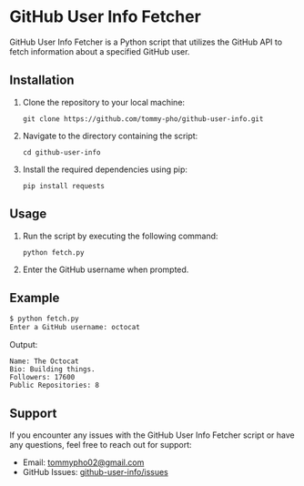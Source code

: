 # GitHub User Info Fetcher

GitHub User Info Fetcher is a Python script that utilizes the GitHub API to fetch information about a specified GitHub user.

## Installation

1. Clone the repository to your local machine:
   ```
   git clone https://github.com/tommy-pho/github-user-info.git
   ```

2. Navigate to the directory containing the script:
   ```
   cd github-user-info
   ```

3. Install the required dependencies using pip:
   ```
   pip install requests
   ```

## Usage

1. Run the script by executing the following command:
   ```
   python fetch.py
   ```

2. Enter the GitHub username when prompted.

## Example

```bash
$ python fetch.py
Enter a GitHub username: octocat
```

Output:
```
Name: The Octocat
Bio: Building things.
Followers: 17600
Public Repositories: 8
```

## Support

If you encounter any issues with the GitHub User Info Fetcher script or have any questions, feel free to reach out for support:

- Email: tommypho02@gmail.com
- GitHub Issues: [github-user-info/issues](https://github.com/tommy-pho/github-user-info/issues)

